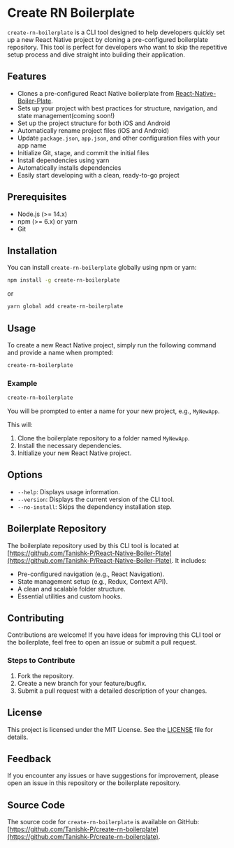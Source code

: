 # Create RN Boilerplate

`create-rn-boilerplate` is a CLI tool designed to help developers quickly set up a new React Native project by cloning a pre-configured boilerplate repository. This tool is perfect for developers who want to skip the repetitive setup process and dive straight into building their application.

## Features

- Clones a pre-configured React Native boilerplate from [React-Native-Boiler-Plate](https://github.com/Tanishk-P/React-Native-Boiler-Plate).
- Sets up your project with best practices for structure, navigation, and state management(coming soon!)
- Set up the project structure for both iOS and Android
- Automatically rename project files (iOS and Android)
- Update `package.json`, `app.json`, and other configuration files with your app name
- Initialize Git, stage, and commit the initial files
- Install dependencies using yarn
- Automatically installs dependencies
- Easily start developing with a clean, ready-to-go project

## Prerequisites

- Node.js (>= 14.x)
- npm (>= 6.x) or yarn
- Git

## Installation

You can install `create-rn-boilerplate` globally using npm or yarn:

```bash
npm install -g create-rn-boilerplate
```

or

```bash
yarn global add create-rn-boilerplate
```

## Usage

To create a new React Native project, simply run the following command and provide a name when prompted:

```bash
create-rn-boilerplate
```

### Example

```bash
create-rn-boilerplate
```

You will be prompted to enter a name for your new project, e.g., `MyNewApp`.

This will:

1. Clone the boilerplate repository to a folder named `MyNewApp`.
2. Install the necessary dependencies.
3. Initialize your new React Native project.

## Options

- `--help`: Displays usage information.
- `--version`: Displays the current version of the CLI tool.
- `--no-install`: Skips the dependency installation step.

## Boilerplate Repository

The boilerplate repository used by this CLI tool is located at [https://github.com/Tanishk-P/React-Native-Boiler-Plate](https://github.com/Tanishk-P/React-Native-Boiler-Plate). It includes:

- Pre-configured navigation (e.g., React Navigation).
- State management setup (e.g., Redux, Context API).
- A clean and scalable folder structure.
- Essential utilities and custom hooks.

## Contributing

Contributions are welcome! If you have ideas for improving this CLI tool or the boilerplate, feel free to open an issue or submit a pull request.

### Steps to Contribute

1. Fork the repository.
2. Create a new branch for your feature/bugfix.
3. Submit a pull request with a detailed description of your changes.

## License

This project is licensed under the MIT License. See the [LICENSE](LICENSE) file for details.

## Feedback

If you encounter any issues or have suggestions for improvement, please open an issue in this repository or the boilerplate repository.

## Source Code

The source code for `create-rn-boilerplate` is available on GitHub: [https://github.com/Tanishk-P/create-rn-boilerplate](https://github.com/Tanishk-P/create-rn-boilerplate).
